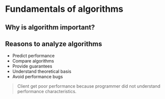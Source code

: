 # Fundamentals of algorithms

## Why is algorithm important?

## Reasons to analyze algorithms
* Predict performance
* Compare algorithms
* Provide guarantees
* Understand theoretical basis
* Avoid performance bugs

> Client get poor performance because programmer did not understand performance characteristics.
